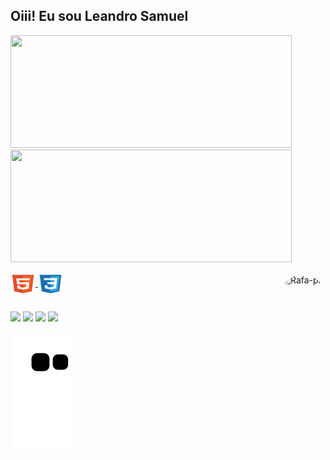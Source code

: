 ## Oiii! Eu sou Leandro Samuel
<div display="inline-block">
  <a href="https://github.com/Leandro-Samuel">
  <img width="450" height="180em" src="https://github-readme-stats.vercel.app/api?username=Leandro-Samuel&show_icons=true&theme=tokyonight&include_all_commits=true&count_private=true"/>
  <img width="450" height="180em" src="https://github-readme-stats.vercel.app/api/top-langs/?username=Leandro-Samuel&layout=compact&langs_count=7&theme=tokyonight"/>
</div>
<div><br>
  <img align="center" alt="Rafa-HTML" height="30" width="40" src="https://raw.githubusercontent.com/devicons/devicon/master/icons/html5/html5-original.svg">
  <img align="center" alt="Rafa-CSS" height="30" width="40" src="https://raw.githubusercontent.com/devicons/devicon/master/icons/css3/css3-original.svg">
  <img align="right" alt="Rafa-pic" height="150" style="border-radius:50px;" <img src="https://i.ibb.co/PF3fYzm/download20210905001120.png" alt="download20210905001120" border="0">
</div>
  
##
  
<div> 
  <a href="https://www.instagram.com/leandro.samue_dg/" target="_blank"><img src="https://img.shields.io/badge/-Instagram-%23E4405F?style=for-the-badge&logo=instagram&logoColor=white" target="_blank"></a>
    <a href="https://www.facebook.com/profile.php?id=100068569090561" target="_blank"><img src="https://img.shields.io/badge/Facebook-1877F2?style=for-the-badge&logo=facebook&logoColor=white" target="_blank"></a>
  <a href="https://www.linkedin.com/in/leandro-samuel-3ab6b1218/" target="_blank"><img src="https://img.shields.io/badge/-LinkedIn-%230077B5?style=for-the-badge&logo=linkedin&logoColor=white" target="_blank"></a>
    <a href="mailto:LeandroSamuel.In@gmail.com" target="_blank"><img src="https://img.shields.io/badge/Gmail-D14836?style=for-the-badge&logo=gmail&logoColor=white" target="_blank"></a>
  
</div>

![Snake animation](https://github.com/rafaballerini/rafaballerini/blob/output/github-contribution-grid-snake.svg)
